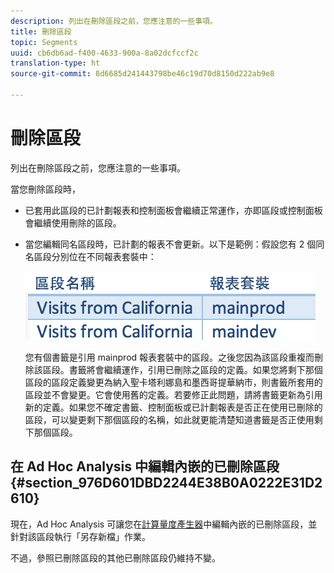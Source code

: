 ```yaml
---
description: 列出在刪除區段之前，您應注意的一些事項。
title: 刪除區段
topic: Segments
uuid: cb6db6ad-f400-4633-900a-8a02dcfccf2c
translation-type: ht
source-git-commit: 8d6685d241443798be46c19d70d8150d222ab9e8

---
```



# 刪除區段

列出在刪除區段之前，您應注意的一些事項。

當您刪除區段時，

* 已套用此區段的已計劃報表和控制面板會繼續正常運作，亦即區段或控制面板會繼續使用刪除的區段。
* 當您編輯同名區段時，已計劃的報表不會更新。以下是範例：假設您有 2 個同名區段分別位在不同報表套裝中：

   ![](assets/duplicate_seg_names.png)

   您有個書籤是引用 mainprod 報表套裝中的區段。之後您因為該區段重複而刪除該區段。書籤將會繼續運作，引用已刪除之區段的定義。如果您將剩下那個區段的區段定義變更為納入聖卡塔利娜島和墨西哥提華納市，則書籤所套用的區段並不會變更。它會使用舊的定義。若要修正此問題，請將書籤更新為引用新的定義。如果您不確定書籤、控制面板或已計劃報表是否正在使用已刪除的區段，可以變更剩下那個區段的名稱，如此就更能清楚知道書籤是否正使用剩下那個區段。

## 在 Ad Hoc Analysis 中編輯內嵌的已刪除區段 {#section_976D601DBD2244E38B0A0222E31D2610}

現在，Ad Hoc Analysis 可讓您在[計算量度產生器](https://docs.adobe.com/content/help/zh-Hant/analytics/components/calculated-metrics/cm-overview.html)中編輯內嵌的已刪除區段，並針對該區段執行「另存新檔」作業。

不過，參照已刪除區段的其他已刪除區段仍維持不變。
